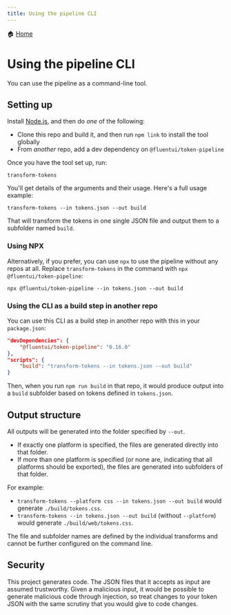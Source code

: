 ```yaml
---
title: Using the pipeline CLI
---
```


🏠 [Home](./)

# Using the pipeline CLI

You can use the pipeline as a command-line tool.

## Setting up

Install [Node.js](https://nodejs.org/), and then do *one* of the following:

* Clone this repo and build it, and then run `npm link` to install the tool globally
* From *another* repo, add a dev dependency on `@fluentui/token-pipeline`

Once you have the tool set up, run:

```console
transform-tokens
```

You'll get details of the arguments and their usage. Here's a full usage example:

```console
transform-tokens --in tokens.json --out build
```

That will transform the tokens in one single JSON file and output them to a subfolder named `build`.

### Using NPX

Alternatively, if you prefer, you can use `npx` to use the pipeline without any repos at all. Replace `transform-tokens` in the command with `npx @fluentui/token-pipeline`:

```console
npx @fluentui/token-pipeline --in tokens.json --out build
```

### Using the CLI as a build step in another repo

You can use this CLI as a build step in another repo with this in your `package.json`:

```json
"devDependencies": {
	"@fluentui/token-pipeline": "0.16.0"
},
"scripts": {
	"build": "transform-tokens --in tokens.json --out build"
}
```

Then, when you run `npm run build` in that repo, it would produce output into a `build` subfolder based on tokens defined in `tokens.json`.

## Output structure

All outputs will be generated into the folder specified by `--out`.

* If exactly one platform is specified, the files are generated directly into that folder.
* If more than one platform is specified (or none are, indicating that all platforms should be exported), the files are generated into subfolders of that folder.

For example:

* `transform-tokens --platform css --in tokens.json --out build` would generate `./build/tokens.css`.
* `transform-tokens --in tokens.json --out build` (without `--platform`) would generate `./build/web/tokens.css`.

The file and subfolder names are defined by the individual transforms and cannot be further configured on the command line.

## Security

This project generates code. The JSON files that it accepts as input are assumed trustworthy. Given a malicious input, it would be possible to generate malicious code through injection, so treat changes to your token JSON with the same scrutiny that you would give to code changes.
